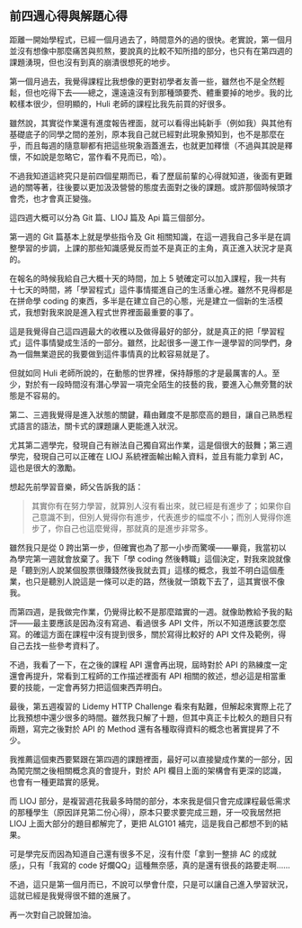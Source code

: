 ## 前四週心得與解題心得

距離一開始學程式，已經一個月過去了，時間意外的過的很快。老實說，第一個月並沒有想像中那麼痛苦與煎熬，要說真的比較不知所措的部分，也只有在第四週的課題湧現，但也沒有到真的崩潰很想死的地步。

第一個月過去，我覺得課程比我想像的更對初學者友善一些，雖然也不是全然輕鬆，但也吃得下去——總之，還遠遠沒有到那種頭要禿、體重要掉的地步。我的比較樣本很少，但明顯的，Huli 老師的課程比我先前買的好很多。

雖然說，其實從作業還有進度報告裡面，就可以看得出純新手（例如我）與其他有基礎底子的同學之間的差別，原本我自己就已經對此現象預知到，也不是那麼在乎，而且每週的隨意聊都有把這些現象涵蓋進去，也就更加釋懷（不過與其說是釋懷，不如說是忽略它，當作看不見而已，哈）。

不過我知道這終究只是前四個星期而已，看了歷屆前輩的心得就知道，後面有更難過的關等著，往後要以更加汲汲營營的態度去面對之後的課題。或許那個時候頭才會禿，也才會真正變強。

這四週大概可以分為 Git 篇、LIOJ 篇及 Api 篇三個部分。

第一週的 Git 篇基本上就是學些指令及 Git 相關知識，在這一週我自己多半是在調整學習的步調，上課的那些知識感覺反而並不是真正的主角，真正進入狀況才是真的。

在報名的時候我給自己大概十天的時間，加上 5 號確定可以加入課程，我一共有十七天的時間，將「學習程式」這件事情擺進自己的生活重心裡。雖然不見得都是在拼命學 coding 的東西，多半是在建立自己的心態，光是建立一個新的生活模式，我想對我來說是進入程式世界裡面最重要的事了。

這是我覺得自己這四週最大的收穫以及做得最好的部分，就是真正的把「學習程式」這件事情變成生活的一部分。雖然，比起很多一邊工作一邊學習的同學們，身為一個無業遊民的我要做到這件事情真的比較容易就是了。

但就如同 Huli 老師所說的，在動態的世界裡，保持靜態的才是最厲害的人。至少，對於有一段時間沒有潛心學習一項完全陌生的技藝的我，要進入心無旁鶩的狀態是不容易的。

第二、三週我覺得是進入狀態的關鍵，藉由難度不是那麼高的題目，讓自己熟悉程式語言的語法，關卡式的課題讓人更能進入狀況。

尤其第二週學完，發現自己有辦法自己獨自寫出作業，這是個很大的鼓舞；第三週學完，發現自己可以正確在 LIOJ 系統裡面輸出輸入資料，並且有能力拿到 AC，這也是很大的激勵。

想起先前學習音樂，師父告訴我的話：

> 其實你有在努力學習，就算別人沒有看出來，就已經是有進步了；如果你自己意識不到，但別人覺得你有進步，代表進步的幅度不小；而別人覺得你進步了，你自己也這麼覺得，那就真的是進步非常多。

雖然我只是從 0 跨出第一步，但確實也為了那一小步而驚嘆——畢竟，我當初以為學完第一週就會放棄了。我下「學 coding 然後轉職」這個決定，對我來說就像是「聽到別人說某個股票很賺錢然後我就去買」這樣的概念，我並不明白這個產業，也只是聽別人說這是一條可以走的路，然後就一頭栽下去了，這其實很不像我。

而第四週，是我做完作業，仍覺得比較不是那麼踏實的一週。就像助教給予我的點評——最主要應該是因為沒有寫過、看過很多 API 文件，所以不知道應該要怎麼寫。的確這方面在課程中沒有提到很多，關於寫得比較好的 API 文件及範例，得自己去找一些參考資料了。

不過，我看了一下，在之後的課程 API 還會再出現，屆時對於 API 的熟練度一定還會再提升，常看到工程師的工作描述裡面有 API 相關的敘述，想必這是相當重要的技能，一定會再努力把這個東西弄明白。

最後，第五週複習的 Lidemy HTTP Challenge 看來有點難，但解起來實際上花了比我預想中還少很多的時間。雖然我只解了十題，但其中真正卡比較久的題目只有兩題，寫完之後對於 API 的 Method 還有各種取得資料的概念也著實提昇了不少。

我推薦這個東西要緊跟在第四週的課題裡面，最好可以直接變成作業的一部分，因為闖完關之後相關概念真的會提升，對於 API 欄目上面的架構會有更深的認識，也會有一種更踏實的感覺。

而 LIOJ 部分，是複習週花我最多時間的部分，本來我是個只會完成課程最低需求的那種學生（原因詳見第二份心得），原本只要求要完成三題，牙一咬我居然把 LIOJ 上面大部分的題目都解完了，更把 ALG101 補完，這是我自己都想不到的結果。

可是學完反而因為知道自己還有很多不足，沒有什麼「拿到一整排 AC 的成就感」，只有「我寫的 code 好爛QQ」這種無奈感，真的是還有很長的路要走啊......

不過，這只是第一個月而已，不說可以學會什麼，只是可以讓自己進入學習狀況，這就已經是我覺得很不錯的進展了。

再一次對自己說聲加油。
